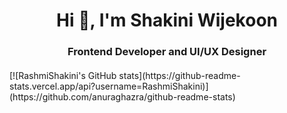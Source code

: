 <h1 align="center">Hi 👋, I'm Shakini Wijekoon </h1>
<h3 align="center">Frontend Developer and UI/UX Designer</h3>
<h4 align="center"></h4>
[![RashmiShakini's GitHub stats](https://github-readme-stats.vercel.app/api?username=RashmiShakini)](https://github.com/anuraghazra/github-readme-stats)
